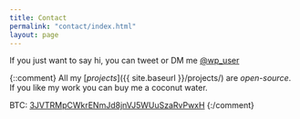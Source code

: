 ```yaml
---
title: Contact
permalink: "contact/index.html"
layout: page
---
```


If you just want to say hi, you can tweet or DM me <a href="https://twitter.com/wp_user" target="_blank">@wp_user</a>

{::comment}
 All my [*projects*]({{ site.baseurl }}/projects/) are *open-source*. If you like my work you can buy me a coconut water.

 BTC: <a href="bitcoin:3JVTRMpCWkrENmJd8jnVJ5WUuSzaRvPwxH">3JVTRMpCWkrENmJd8jnVJ5WUuSzaRvPwxH</a>
{:/comment}